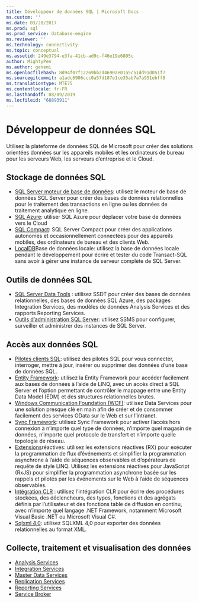```yaml
---
title: Développeur de données SQL | Microsoft Docs
ms.custom: ''
ms.date: 03/28/2017
ms.prod: sql
ms.prod_service: database-engine
ms.reviewer: ''
ms.technology: connectivity
ms.topic: conceptual
ms.assetid: 249e3794-e3fa-41cb-ad9c-f46e19e6805c
author: MightyPen
ms.author: genemi
ms.openlocfilehash: 8d94f07f12269bb2d4690ae01a5c51dd91d051f7
ms.sourcegitcommit: a1adc6906ccc0a57d187e1ce35ab7a7a951ebff8
ms.translationtype: MTE75
ms.contentlocale: fr-FR
ms.lasthandoff: 08/09/2019
ms.locfileid: "68893911"
---
```

# <a name="sql-data-developer"></a>Développeur de données SQL
Utilisez la plateforme de données SQL de Microsoft pour créer des solutions orientées données sur les appareils mobiles et les ordinateurs de bureau pour les serveurs Web, les serveurs d’entreprise et le Cloud.  

## <a name="sql-data-storage"></a>Stockage de données SQL
* [SQL Server moteur de base de données](../database-engine/configure-windows/sql-server-database-engine.md): utilisez le moteur de base de données SQL Server pour créer des bases de données relationnelles pour le traitement des transactions en ligne ou les données de traitement analytique en ligne. 
* [SQL Azure](https://docs.microsoft.com/azure/sql-database/): utiliser SQL Azure pour déplacer votre base de données vers le Cloud 
* [SQL Compact](https://www.microsoft.com/download/details.aspx?id=17876): SQL Server Compact pour créer des applications autonomes et occasionnellement connectées pour des appareils mobiles, des ordinateurs de bureau et des clients Web.
* [LocalDB](../database-engine/configure-windows/sql-server-2016-express-localdb.md)Base de données locale: utilisez la base de données locale pendant le développement pour écrire et tester du code Transact-SQL sans avoir à gérer une instance de serveur complète de SQL Server.

## <a name="sql-data-tools"></a>Outils de données SQL
* [SQL Server Data Tools](../ssdt/download-sql-server-data-tools-ssdt.md) : utilisez SSDT pour créer des bases de données relationnelles, des bases de données SQL Azure, des packages Integration Services, des modèles de données Analysis Services et des rapports Reporting Services.
* [Outils d’administration SQL Server](../ssms/download-sql-server-management-studio-ssms.md): utilisez SSMS pour configurer, surveiller et administrer des instances de SQL Server.

## <a name="sql-data-access"></a>Accès aux données SQL
* [Pilotes clients SQL](sql-connection-libraries.md): utilisez des pilotes SQL pour vous connecter, interroger, mettre à jour, insérer ou supprimer des données d’une base de données SQL.
* [Entity Framework](https://msdn.microsoft.com/library/gg696172.aspx): utilisez la Entity Framework pour accéder facilement aux bases de données à l’aide de LINQ, avec un accès direct à SQL Server et l’option permettant de contrôler le mappage entre une Entity Data Model (EDM) et des structures relationnelles brutes. 
* [Windows Communication Foundation (WCF)](https://msdn.microsoft.com/library/dd456779.aspx): utilisez Data Services pour une solution presque clé en main afin de créer et de consommer facilement des services OData sur le Web et sur l’intranet.
* [Sync Framework](https://msdn.microsoft.com/library/jj839436.aspx): utilisez Sync Framework pour activer l’accès hors connexion à n’importe quel type de données, n’importe quel magasin de données, n’importe quel protocole de transfert et n’importe quelle topologie de réseau.
* [Extensions](https://msdn.microsoft.com/library/hh242985.aspx)réactives: utilisez les extensions réactives (RX) pour exécuter la programmation de flux d’événements et simplifier la programmation asynchrone à l’aide de séquences observables et d’opérateurs de requête de style LINQ.  Utilisez les extensions réactives pour JavaScript (RxJS) pour simplifier la programmation asynchrone basée sur les rappels et pilotés par les événements sur le Web à l’aide de séquences observables.
* [Intégration CLR](../relational-databases/clr-integration/common-language-runtime-clr-integration-programming-concepts.md) : utilisez l’intégration CLR pour écrire des procédures stockées, des déclencheurs, des types, fonctions et des agrégats définis par l’utilisateur et des fonctions table de diffusion en continu, avec n’importe quel langage .NET Framework, notamment Microsoft Visual Basic .NET ou Microsoft Visual C#. 
* [Sqlxml 4,0](../relational-databases/sqlxml/sqlxml-4-0-programming-concepts.md): utilisez SQLXML 4,0 pour exporter des données relationnelles au format XML.

## <a name="data-collection-processing-and-visualization"></a>Collecte, traitement et visualisation des données
* [Analysis Services](https://docs.microsoft.com/analysis-services/analysis-services-developer-documentation)
* [Integration Services](../integration-services/integration-services-developer-documentation.md)  
* [Master Data Services](../master-data-services/develop/master-data-services-developer-documentation.md)
* [Replication Services](../relational-databases/replication/concepts/replication-developer-documentation.md)
* [Reporting Services](../reporting-services/reporting-services-developer-documentation.md)
* [Service Broker](../database-engine/configure-windows/sql-server-service-broker.md)


 
